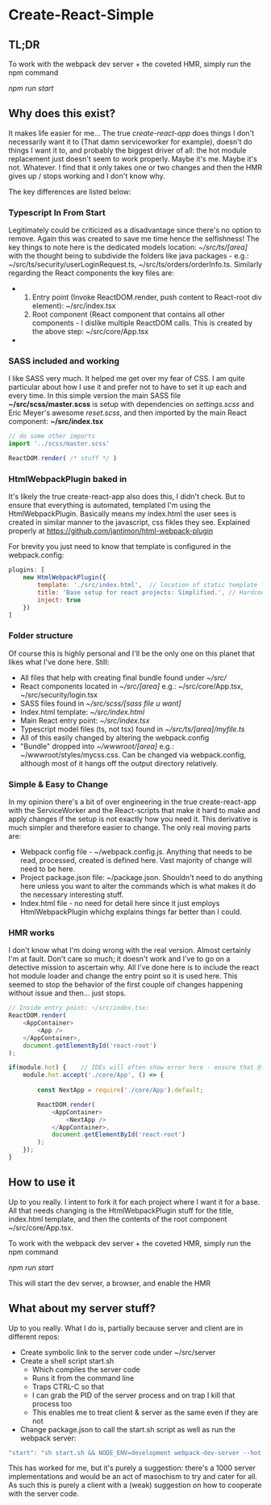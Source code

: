 # Create-React-Simple

## TL;DR ##
To work with the webpack dev server + the coveted HMR, simply run the npm command

*npm run start*

## Why does this exist?
It makes life easier for me... The true *create-react-app* does things I don't necessarily want it to (That damn serviceworker for example), doesn't do things I want it to, and probably the biggest driver of all: the hot module replacement just doesn't seem to work properly. Maybe it's me. Maybe it's not. Whatever. I find that it only takes one or two changes and then the HMR gives up / stops working and I don't know why.

The key differences are listed below:

### Typescript In From Start ###
Legitimately could be criticized as a disadvantage since there's no option to remove. Again this was created to save me time hence the selfishness! The key things to note here is the dedicated models location: *~/src/ts/[area]* with the thought being to subdivide the folders like java packages - e.g.: ~/src/ts/security/userLoginRequest.ts, ~/src/ts/orders/orderInfo.ts. Similarly regarding the React components the key files are:

*
    1) Entry point (Invoke ReactDOM.render, push content to React-root div element): ~/src/index.tsx
    2) Root component (React component that contains all other components - I dislike multiple ReactDOM calls. This is created by the above step: ~/src/core/App.tsx
*

### SASS included and working ###
I like SASS very much. It helped me get over my fear of CSS. I am quite particular about how I use it and prefer not to have to set it up each and every time. In this simple version the main SASS file **~/src/scss/master.scss** is setup with dependencies on *settings.scss* and Eric Meyer's awesome *reset.scss*, and then imported by the main React component: **~/src/index.tsx**

```javascript
// do some other imports
import '../scss/master.scss'

ReactDOM.render( /* stuff */ )
```

### HtmlWebpackPlugin baked in ###
It's likely the true create-react-app also does this, I didn't check. But to ensure that everything is automated, templated I'm using the HtmlWebpackPlugin. Basically means my index.html the user sees is created in similar manner to the javascript, css fikles they see. Explained properly at https://github.com/jantimon/html-webpack-plugin

For brevity you just need to know that template is configured in the webpack.config:

```javascript
plugins: [
    new HtmlWebpackPlugin({
        template: './src/index.html',  // location of static template file
        title: 'Base setup for react projects: Simplified.', // Hardcoded title, can replace with function (that calls API for example for translated text)
        inject: true         
    })
]
```

### Folder structure ###
Of course this is highly personal and I'll be the only one on this planet that likes what I've done here. Still:

* All files that help with creating final bundle found under *~/src/*
* React components located in *~/src/[area]* e.g.: ~/src/core/App.tsx, ~/src/security/login.tsx
* SASS files found in *~/src/scss/[sass file u want]*
* Index.html template: *~/src/index.html*
* Main React entry point: *~/src/index.tsx*
* Typescript model files (ts, not tsx) found in *~/src/ts/[area]/myfile.ts*
* All of this easily changed by altering the webpack.config
* "Bundle" dropped into *~/wwwroot/[area]* e.g.: ~/wwwroot/styles/mycss.css. Can be changed via webpack.config, although most of it hangs off the output directory relatively.

### Simple & Easy to Change ###
In my opinion there's a bit of over engineering in the true create-react-app with the ServiceWorker and the React-scripts that make it hard to make and apply changes if the setup is not exactly how you need it. This derivative is much simpler and therefore easier to change. The only real moving parts are:

* Webpack config file - ~/webpack.config.js. Anything that needs to be read, processed, created is defined here. Vast majority of change will need to be here.
* Project package.json file: ~/package.json. Shouldn't need to do anything here unless you want to alter the commands which is what makes it do the necessary interesting stuff.
* Index.html file - no need for detail here since it just employs HtmlWebpackPlugin whichg explains things far better than I could.

### HMR works ###
I don't know what I'm doing wrong with the real version. Almost certainly I'm at fault. Don't care so much; it doesn't work and I've to go on a detective mission to ascertain why. All I've done here is to include the react hot module loader and change the entry point so it is used here. This seemed to stop the behavior of the first couple oif changes happening without issue and then... just stops.

```javascript
// Inside entry point: ~/src/index.tsx:
ReactDOM.render(
    <AppContainer>
        <App />
    </AppContainer>,
    document.getElementById('react-root')
);

if(module.hot) {    // IDEs will often show error here - ensure that @types/webpack-env is part of the devDependencies.
    module.hot.accept('./core/App', () => {
        
        const NextApp = require('./core/App').default;

        ReactDOM.render(
            <AppContainer>                
                <NextApp />                
            </AppContainer>,
            document.getElementById('react-root')
        );
    });
}
```

## How to use it ##
Up to you really. I intent to fork it for each project where I want it for a base. All that needs changing is the HtmlWebpackPlugin stuff for the title, index.html template, and then the contents of the root component ~/src/core/App.tsx.

To work with the webpack dev server + the coveted HMR, simply run the npm command

*npm run start*

This will start the dev server, a browser, and enable the HMR

## What about my server stuff? ##
Up to you really. What I do is, partially because server and client are in different repos:

* Create symbolic link to the server code under ~/src/server
* Create a shell script start.sh
  * Which compiles the server code
  * Runs it from the command line
  * Traps CTRL-C so that
  * I can grab the PID of the server process and on trap I kill that process too
  * This enables me to treat client & server as the same even if they are not
* Change package.json to call the start.sh script as well as run the webpack server: 
```javascript
"start": "sh start.sh && NODE_ENV=development webpack-dev-server --hot --open",
```

This has worked for me, but it's purely a suggestion: there's a 1000 server implementations and would be an act of masochism to try and cater for all. As such this is purely a client with a (weak) suggestion on how to cooperate with the server code.